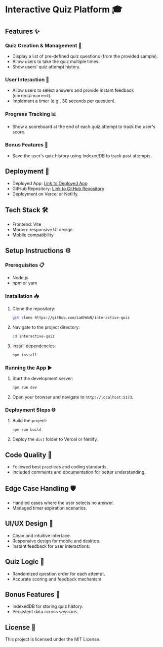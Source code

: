 # Interactive Quiz Platform 🎓

## Features ✨

### Quiz Creation & Management 📝

- Display a list of pre-defined quiz questions (from the provided sample).
- Allow users to take the quiz multiple times.
- Show users’ quiz attempt history.

### User Interaction 💬

- Allow users to select answers and provide instant feedback (correct/incorrect).
- Implement a timer (e.g., 30 seconds per question).

### Progress Tracking 📊

- Show a scoreboard at the end of each quiz attempt to track the user's score.

### Bonus Features 🎁

- Save the user's quiz history using IndexedDB to track past attempts.

## Deployment 🚀

- Deployed App: [Link to Deployed App](https://dacoidinteractivequiz.netlify.app/)
- GitHub Repository: [Link to GitHub Repository](https://github.com/LaKhWaN/interactive-quiz)
- Deployment on Vercel or Netlify.

## Tech Stack 🛠️

- Frontend: Vite
- Modern responsive UI design
- Mobile compatibility

## Setup Instructions ⚙️

### Prerequisites 📋

- Node.js
- npm or yarn

### Installation 📥

1. Clone the repository:
   ```bash
   git clone https://github.com/LaKhWaN/interactive-quiz
   ```
2. Navigate to the project directory:
   ```bash
   cd interactive-quiz
   ```
3. Install dependencies:
   ```bash
   npm install
   ```

### Running the App ▶️

1. Start the development server:
   ```bash
   npm run dev
   ```
2. Open your browser and navigate to `http://localhost:5173`.

### Deployment Steps 🌐

1. Build the project:
   ```bash
   npm run build
   ```
2. Deploy the `dist` folder to Vercel or Netlify.

## Code Quality 🧹

- Followed best practices and coding standards.
- Included comments and documentation for better understanding.

## Edge Case Handling 🛡️

- Handled cases where the user selects no answer.
- Managed timer expiration scenarios.

## UI/UX Design 🎨

- Clean and intuitive interface.
- Responsive design for mobile and desktop.
- Instant feedback for user interactions.

## Quiz Logic 🧠

- Randomized question order for each attempt.
- Accurate scoring and feedback mechanism.

## Bonus Features 🎁

- IndexedDB for storing quiz history.
- Persistent data across sessions.

## License 📄

This project is licensed under the MIT License.
